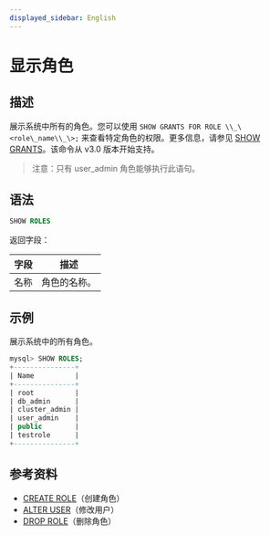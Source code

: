 ```yaml
---
displayed_sidebar: English
---
```


# 显示角色

## 描述

展示系统中所有的角色。您可以使用 `SHOW GRANTS FOR ROLE \\_\<role\_name\\_\>;` 来查看特定角色的权限。更多信息，请参见 [SHOW GRANTS](SHOW_GRANTS.md)。该命令从 v3.0 版本开始支持。

> 注意：只有 user_admin 角色能够执行此语句。

## 语法

```SQL
SHOW ROLES
```

返回字段：

|字段|描述|
|---|---|
|名称|角色的名称。|

## 示例

展示系统中的所有角色。

```SQL
mysql> SHOW ROLES;
+---------------+
| Name          |
+---------------+
| root          |
| db_admin      |
| cluster_admin |
| user_admin    |
| public        |
| testrole      |
+---------------+
```

## 参考资料

- [CREATE ROLE](CREATE_ROLE.md)（创建角色）
- [ALTER USER](ALTER_USER.md)（修改用户）
- [DROP ROLE](DROP_ROLE.md)（删除角色）

